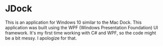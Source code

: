 # JDock

This is an application for Windows 10 similar to the Mac Dock.
This application was built using the WPF (Windows Presentation Foundation) UI framework.
It's my first time working with C# and WPF, so the code might be a bit messy. I apologize for that.

